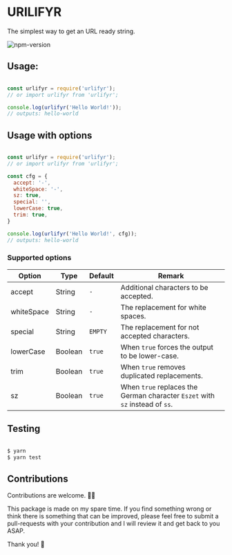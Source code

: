 # URILIFYR

The simplest way to get an URL ready string.

![npm-version]

## Usage:

```js

const urlifyr = require('urlifyr');
// or import urlifyr from 'urlifyr';

console.log(urlifyr('Hello World!'));
// outputs: hello-world

```

## Usage with options

```js

const urlifyr = require('urlifyr');
// or import urlifyr from 'urlifyr';

const cfg = {
  accept: '-',
  whiteSpace: '-',
  sz: true,
  special: '',
  lowerCase: true,
  trim: true,
}

console.log(urlifyr('Hello World!', cfg));
// outputs: hello-world

```

### Supported options

| Option | Type | Default | Remark |
| ------ | ---- | ------- | ------ |
| accept | String | `-` | Additional characters to be accepted. |
| whiteSpace | String | `-` | The replacement for white spaces. |
| special | String | `EMPTY`  | The replacement for not accepted characters. |
| lowerCase | Boolean | `true` | When `true` forces the output to be lower-case. |
| trim | Boolean | `true` | When `true` removes duplicated replacements. |
| sz | Boolean | `true` | When `true` replaces the German character `Eszet` with `sz` instead of `ss`.|

## Testing

```sh

$ yarn
$ yarn test

```

## Contributions

Contributions are welcome. 🙇‍♂️

This package is made on my spare time. If you find something wrong or think there is something that can be improved, please feel free to submit a pull-requests with your contribution and I will review it and get back to you ASAP.

Thank you! 🙏

[npm-version]: https://img.shields.io/npm/v/urlifyrr.svg?style=flat-square (NPM Package Version)
